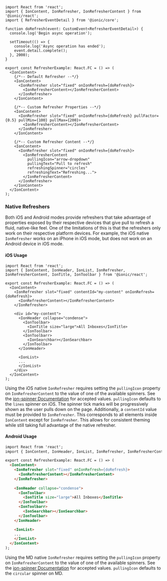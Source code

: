 ```tsx
import React from 'react';
import { IonContent, IonRefresher, IonRefresherContent } from '@ionic/react';
import { RefresherEventDetail } from '@ionic/core';

function doRefresh(event: CustomEvent<RefresherEventDetail>) {
  console.log('Begin async operation');

  setTimeout(() => {
    console.log('Async operation has ended');
    event.detail.complete();
  }, 2000);
}

export const RefresherExample: React.FC = () => (
  <IonContent>
    {/*-- Default Refresher --*/}
    <IonContent>
      <IonRefresher slot="fixed" onIonRefresh={doRefresh}>
        <IonRefresherContent></IonRefresherContent>
      </IonRefresher>
    </IonContent>

    {/*-- Custom Refresher Properties --*/}
    <IonContent>
      <IonRefresher slot="fixed" onIonRefresh={doRefresh} pullFactor={0.5} pullMin={100} pullMax={200}>
        <IonRefresherContent></IonRefresherContent>
      </IonRefresher>
    </IonContent>

    {/*-- Custom Refresher Content --*/}
    <IonContent>
      <IonRefresher slot="fixed" onIonRefresh={doRefresh}>
        <IonRefresherContent
          pullingIcon="arrow-dropdown"
          pullingText="Pull to refresh"
          refreshingSpinner="circles"
          refreshingText="Refreshing...">
        </IonRefresherContent>
      </IonRefresher>
    </IonContent>
  </IonContent>
);

```

### Native Refreshers

Both iOS and Android modes provide refreshers that take advantage of properties exposed by their respective devices that give pull to refresh a fluid, native-like feel. One of the limitations of this is that the refreshers only work on their respective platform devices. For example, the iOS native `IonRefresher` works on an iPhone in iOS mode, but does not work on an Android device in iOS mode.

#### iOS Usage

```tsx
import React from 'react';
import { IonContent, IonHeader, IonList, IonRefresher, IonRefresherContent, IonTitle, IonToolbar } from '@ionic/react';

export const RefresherExample: React.FC = () => (
  <IonContent>
    <IonRefresher slot="fixed" contentId="my-content" onIonRefresh={doRefresh}>
      <IonRefresherContent></IonRefresherContent>
    </IonRefresher>
    
    <div id="my-content">
      <IonHeader collapse="condense">
        <IonToolbar>
          <IonTitle size="large">All Inboxes</IonTitle>
        </IonToolbar>
        <IonToolbarr>
          <IonSearchbar></IonSearchbar>
        </IonToolbar>
      </IonHeader>
  
      <IonList>
      ...
      </IonList>
    </div>
  </IonContent>
);
```

Using the iOS native `IonRefresher` requires setting the `pullingIcon` property on `IonRefresherContent` to the value of one of the available spinners. See the [ion-spinner Documentation](https://ionicframework.com/docs/api/spinner#properties) for accepted values. `pullingIcon` defaults to the `lines` spinner on iOS. The spinner tick marks will be progressively shown as the user pulls down on the page. Additionally, a `contentId` value must be provided to `IonRefresher`. This corresponds to all elements inside `IonContent` except for `IonRefresher`. This allows for consistent theming while still taking full advantage of the native refresher.

#### Android Usage

```html
import React from 'react';
import { IonContent, IonHeader, IonList, IonRefresher, IonRefresherContent, IonTitle, IonToolbar } from '@ionic/react';

export const RefresherExample: React.FC = () => (
  <IonContent>
    <IonRefresher slot="fixed" onIonRefresh={doRefresh}>
      <IonRefresherContent></IonRefresherContent>
    </IonRefresher>
    
    <IonHeader collapse="condense">
      <IonToolbar>
        <IonTitle size="large">All Inboxes</IonTitle>
      </IonToolbar>
      <IonToolbarr>
        <IonSearchbar></IonSearchbar>
      </IonToolbar>
    </IonHeader>

    <IonList>
    ...
    </IonList>
  </IonContent>
);

```

Using the MD native `IonRefresher` requires setting the `pullingIcon` property on `IonRefresherContent` to the value of one of the available spinners. See the [ion-spinner Documentation](https://ionicframework.com/docs/api/spinner#properties) for accepted values. `pullingIcon` defaults to the `circular` spinner on MD.